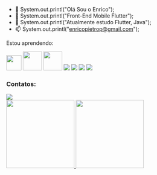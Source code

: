- 👋 System.out.printl("Olá Sou o Enrico");
- 👀 System.out.printl("Front-End Mobile Flutter");
- 🌱 System.out.printl("Atualmente estudo Flutter, Java");
- 📫 System.out.printl("enricopietrop@gmail.com");

Estou aprendendo:
           
<img src="https://cdn.jsdelivr.net/gh/devicons/devicon/icons/flutter/flutter-original.svg" width="40" height="40"/> <img src="https://cdn.jsdelivr.net/gh/devicons/devicon/icons/java/java-original-wordmark.svg" width="50" height="50"/> <img src="https://cdn.jsdelivr.net/gh/devicons/devicon/icons/android/android-original.svg" width="50" height="50"/>
<img src="https://cdn.jsdelivr.net/gh/devicons/devicon/icons/angularjs/angularjs-original.svg" />
<img src="https://cdn.jsdelivr.net/gh/devicons/devicon/icons/mysql/mysql-original.svg" />
<img src="https://cdn.jsdelivr.net/gh/devicons/devicon/icons/javascript/javascript-original.svg" />
<img src="https://cdn.jsdelivr.net/gh/devicons/devicon/icons/nodejs/nodejs-original.svg" />
                                                 
          
### Contatos:

<div>
<a href="https://www.linkedin.com/in/enrico-p-922722137/" target="_blank"><img src="https://img.shields.io/badge/-LinkedIn-%230077B5?style=for-the-badge&logo=linkedin&logoColor=white" target="_blank"></a>   
</div>

<div>
<a href="https://github.com/enricopp">
<img height="180em" src="https://github-readme-stats.vercel.app/api/top-langs/?username=enricopp&layout=compact&langs_count=7&theme=dracula"/>
<img height="180em" src="https://github-readme-stats.vercel.app/api?username=enricopp&show_icons=true&theme=dracula&include_all_commits=true&count_private=true"/>
</div>

